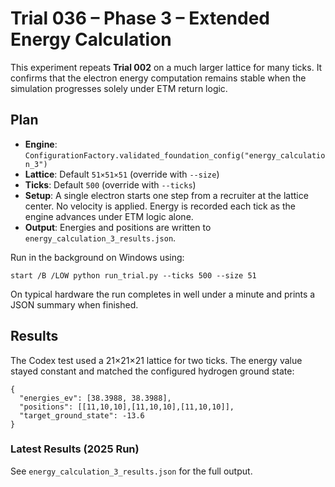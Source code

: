 # Trial 036 – Phase 3 – Extended Energy Calculation

This experiment repeats **Trial 002** on a much larger lattice for many ticks.
It confirms that the electron energy computation remains stable when the
simulation progresses solely under ETM return logic.

## Plan
- **Engine**: `ConfigurationFactory.validated_foundation_config("energy_calculation_3")`
- **Lattice**: Default `51×51×51` (override with `--size`)
- **Ticks**: Default `500` (override with `--ticks`)
- **Setup**: A single electron starts one step from a recruiter at the lattice
  center. No velocity is applied. Energy is recorded each tick as the engine
  advances under ETM logic alone.
- **Output**: Energies and positions are written to
  `energy_calculation_3_results.json`.

Run in the background on Windows using:

```
start /B /LOW python run_trial.py --ticks 500 --size 51
```

On typical hardware the run completes in well under a minute and prints a JSON
summary when finished.

## Results
The Codex test used a 21×21×21 lattice for two ticks. The energy value stayed
constant and matched the configured hydrogen ground state:

```
{
  "energies_ev": [38.3988, 38.3988],
  "positions": [[11,10,10],[11,10,10],[11,10,10]],
  "target_ground_state": -13.6
}
```

### Latest Results (2025 Run)
See `energy_calculation_3_results.json` for the full output.

